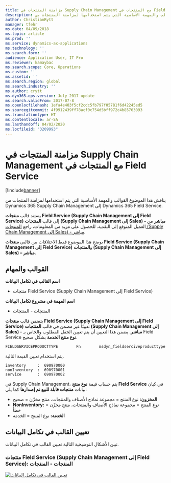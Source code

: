 ```yaml
---
title: مزامنة المنتجات في Supply Chain Management مع المنتجات في Field Service
description: يصف هذا الموضوع القوالب والمهمة الأساسية التي يتم استخدامها لمزامنة المنتجات من Dynamics 365 Supply Chain Management إلى Dynamics 365 Field Service.
author: ChristianRytt
manager: tfehr
ms.date: 04/09/2018
ms.topic: article
ms.prod: ''
ms.service: dynamics-ax-applications
ms.technology: ''
ms.search.form: ''
audience: Application User, IT Pro
ms.reviewer: kamaybac
ms.search.scope: Core, Operations
ms.custom: ''
ms.assetid: ''
ms.search.region: global
ms.search.industry: ''
ms.author: crytt
ms.dyn365.ops.version: July 2017 update
ms.search.validFrom: 2017-07-8
ms.openlocfilehash: 1efa4e403f5cf2cdc5fb797f05781f6d42245ed5
ms.sourcegitcommit: 4f9912439ff78acf0c754d5bff972c4b85763093
ms.translationtype: HT
ms.contentlocale: ar-SA
ms.lasthandoff: 04/02/2020
ms.locfileid: "3209993"
---
```

# <a name="synchronize-products-in-supply-chain-management-to-products-in-field-service"></a>مزامنة المنتجات في Supply Chain Management مع المنتجات في Field Service

[!include[banner](../includes/banner.md)]

يناقش هذا الموضوع القوالب والمهمة الأساسية التي يتم استخدامها لمزامنة المنتجات من Dynamics 365 Supply Chain Management إلى Dynamics 365 Field Service.

يستند قالب **منتجات Field Service ‏(Supply Chain Management إلى Field Service)** إلى قالب **المنتجات (Supply Chain Management إلى Sales) - مباشر** من العميل المتوقع إلى النقدية. للحصول على مزيد من المعلومات، راجع [المنتجات (Supply Chain Management إلى Sales) - مباشر](https://docs.microsoft.com/dynamics365/unified-operations/supply-chain/sales-marketing/products-template-mapping-direct).

يوضح هذا الموضوع فقط الاختلافات بين قالبي **منتجات Field Service ‏(Supply Chain Management إلى Field Service)** و**المنتجات (Supply Chain Management إلى Sales) – مباشر**.

## <a name="templates-and-tasks"></a>القوالب والمهام

**اسم القالب في تكامل البيانات**

- منتجات Field Service ‏(Supply Chain Management إلى Field Service)

**اسم المهمة في مشروع تكامل البيانات**

- المنتجات - المنتجات

يتضمن قالب **منتجات Field Service ‏(Supply Chain Management إلى Field Service)** تعيينًا غير مضمن في قالب **المنتجات (Supply Chain Management إلى Sales) - مباشر**. يضمن هذا التعيين أن يتم تعيين الحقل المطلوب والخاص بـ Field Service **نوع منتج الخدمة** بشكل صحيح.

```Text
FIELDSERVICEPRODUCTTYPE        Fn        msdyn_fieldserciveproducttype
```

يتم استخدام تعيين القيمة التالية.

```Text
inventory     :  690970000
nonInventory  :  690970001 
service       :  690970002 
```

في Supply Chain Management، يتم حساب قيمة **نوع منتج Field Service** في كيان بيانات **منتجات قابلة للبيع تم إصدارها‬** كما يلي:

- **المخزون:** نوع المنتج = مجموعة نماذج الأصناف والمنتجات، منتج مخزّن‬ = صحيح
- **NonInventory:** نوع المنتج = مجموعة نماذج الأصناف والمنتجات، منتج مخزّن‬ = خطأ
- **الخدمة:** نوع المنتج = الخدمة

## <a name="template-mapping-in-data-integration"></a>تعيين القالب في تكامل البيانات

تبين الأشكال التوضيحية التالية تعيين القالب في تكامل البيانات.

### <a name="field-service-products-supply-chain-management-to-field-service-products---products"></a>منتجات Field Service ‏(Supply Chain Management إلى Field Service): المنتجات - المنتجات

[![تعيين القالب في تكامل البيانات](./media/FSProduct.png)](./media/FSProduct.png)
